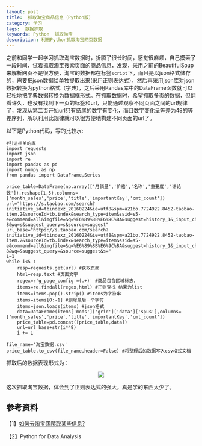 ```yaml
---
layout: post
title:  抓取淘宝商品信息（Python版）
category: 学习
tags:  数据抓取        
keywords: Python  抓取淘宝
description: 利用Python抓取淘宝网页数据
---
```

之前和同学一起学习抓取淘宝数据时，折腾了很长时间，感觉很麻烦，自己摸索了一段时间，试着抓取淘宝搜索页面的商品信息，发现，采用之前的BeautifulSoup来解析网页不是很方便，淘宝的数据都在标签`script`下，而且是以json格式储存的，需要把json数据给单独提取出来(采用正则表达式），然后再采用json库对json数据转换为python格式（字典），之后采用Pandas库中的DataFrame函数就可以轻松地把字典数据转换为数据框形式。在抓取数据时，希望抓取多页的数据，但翻看许久，也没有找到下一页的标签和url，只能通过观察不同页面之间的url规律了，发现从第二页开始url只有结尾的数字有变化，而且数字变化呈等差为48的等差序列，所以利用此规律就可以很方便地构建不同页面的url了。

以下是Python代码，写的比较水:

    #引进相关的库
    import requests
    import json
    import re
    import pandas as pd
    import numpy as np
    from pandas import DataFrame,Series

    price_table=DataFrame(np.array(['月销量','价格','名称','重要度','评论数']).reshape(1,5),columns=['month_sales','price','title','importantKey','cmt_count'])
    url="https://s.taobao.com/search?initiative_id=tbindexz_20160224&ie=utf8&spm=a21bo.7724922.8452-taobao-item.2&sourceId=tb.index&search_type=item&ssid=s5-e&commend=all&imgfile=&q=%E6%89%8B%E6%9C%BA&suggest=history_1&_input_charset=utf-8&wq=s&suggest_query=s&source=suggest"
    url_base="https://s.taobao.com/search?initiative_id=tbindexz_20160224&ie=utf8&spm=a21bo.7724922.8452-taobao-item.2&sourceId=tb.index&search_type=item&ssid=s5-e&commend=all&imgfile=&q=%E6%89%8B%E6%9C%BA&suggest=history_1&_input_charset=utf-8&wq=&suggest_query=&source=suggest&s="
    i=1
    while i<5 :
        resp=requests.get(url) #获取页面
        html=resp.text #页面文字
        regex=r'g_page_config =(.+)' #商品包含区域标志，
        items=re.findall(regex,html) #正则查找 结果为list
        items=items.pop().strip() #items为字符串
        items=items[0:-1] #删除最后一个字符
        items=json.loads(items) #json格式
        data=DataFrame(items['mods']['grid']['data']['spus'],columns=['month_sales','price','title','importantKey','cmt_count'])
        price_table=pd.concat([price_table,data])
        url=url_base+str(i*48)
        i += 1

    file_name='淘宝数据.csv'
    price_table.to_csv(file_name,header=False) #将整理后的数据写入csv格式文档

抓取后的数据表现形式为：

<div align="center"><img src="http://7xo51k.com1.z0.glb.clouddn.com/taobao%E6%B7%98%E5%AE%9D%E6%95%B0%E6%8D%AE.jpg-wx"  ></div>

这次抓取淘宝数据，体会到了正则表达式的强大，真是学的东西太少了。

## 参考资料

【1】[如何去淘宝网爬取某些信息?](http://zhidao.baidu.com/link?url=vQdc4KaG1QHPEc8fw607t0idp_PIMijFd3az-wuzaX5eWtJGjvkULjeJvMqKq1YNz9ynDuH1TxOvjPmuBN_5DF_1LkwnR8Hg1HvyxmGIvam)

【2】Python for Data Analysis